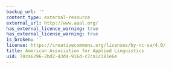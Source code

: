 ```yaml
---
backup_url: ''
content_type: external-resource
external_url: http://www.aaal.org/
has_external_licence_warning: true
has_external_license_warning: true
is_broken: ''
license: https://creativecommons.org/licenses/by-nc-sa/4.0/
title: American Association for Applied Linguistics
uid: 70ca6296-2bd2-43d4-916d-c7ca1c381e6e
---
```


